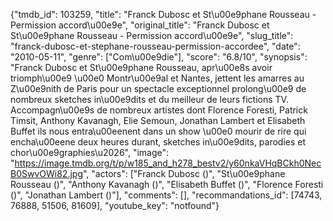 {"tmdb_id": 103259, "title": "Franck Dubosc et St\u00e9phane Rousseau - Permission accord\u00e9e", "original_title": "Franck Dubosc et St\u00e9phane Rousseau - Permission accord\u00e9e", "slug_title": "franck-dubosc-et-stephane-rousseau-permission-accordee", "date": "2010-05-11", "genre": ["Com\u00e9die"], "score": "6.8/10", "synopsis": "Franck Dubosc et St\u00e9phane Rousseau, apr\u00e8s avoir triomph\u00e9 \u00e0 Montr\u00e9al et Nantes, jettent les amarres au Z\u00e9nith de Paris pour un spectacle exceptionnel prolong\u00e9 de nombreux sketches in\u00e9dits et du meilleur de leurs fictions TV. Accompagn\u00e9s de nombreux artistes dont Florence Foresti, Patrick Timsit, Anthony Kavanagh, Elie Semoun, Jonathan Lambert et Elisabeth Buffet ils nous entra\u00eenent dans un show \u00e0 mourir de rire qui encha\u00eene deux heures durant, sketches in\u00e9dits, parodies et chor\u00e9graphies\u2026", "image": "https://image.tmdb.org/t/p/w185_and_h278_bestv2/y60nkaVHqBCkh0NecB0SwvOWi82.jpg", "actors": ["Franck Dubosc ()", "St\u00e9phane Rousseau ()", "Anthony Kavanagh ()", "Elisabeth Buffet ()", "Florence Foresti ()", "Jonathan Lambert ()"], "comments": [], "recommandations_id": [74743, 76888, 51506, 81609], "youtube_key": "notfound"}